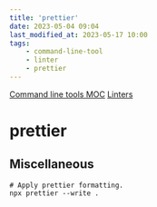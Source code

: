 ```yaml
---
title: 'prettier'
date: 2023-05-04 09:04
last_modified_at: 2023-05-17 10:00
tags:
    - command-line-tool
    - linter
    - prettier
---
```


[Command line tools MOC](Command%20line%20tools%20MOC.md)
[Linters](Linters.md)

# prettier

## Miscellaneous

```shell
# Apply prettier formatting.
npx prettier --write .
```

